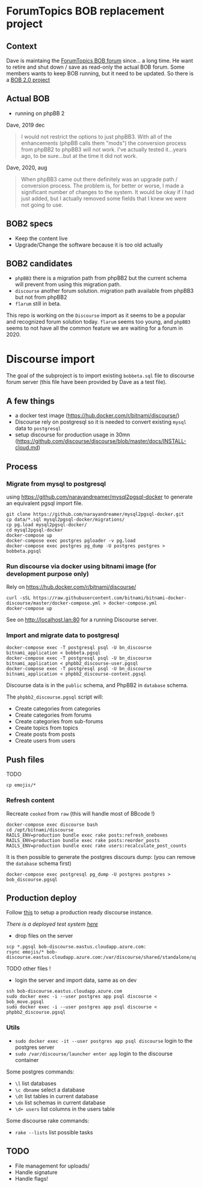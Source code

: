 # ForumTopics BOB replacement project

## Context

Dave is maintaing the [ForumTopics BOB forum](http://www.forumtopics.com/busobj/) since... a long time. He want to retire and shut down / save as read-only the actual BOB forum. Some members wants to keep BOB running, but it need to be updated. So there is a [BOB 2.0 project](http://www.forumtopics.com/busobj/viewtopic.php?t=254765)

## Actual BOB

- running on phpBB 2

Dave, 2019 dec
> I would not restrict the options to just phpBB3. With all of the enhancements (phpBB calls them "mods") the conversion process from phpBB2 to phpBB3 will not work. I've actually tested it...years ago, to be sure...but at the time it did not work. 

Dave, 2020, aug
> When phpBB3 came out there definitely was an upgrade path / conversion process. The problem is, for better or worse, I made a significant number of changes to the system. It would be okay if I had just added, but I actually removed some fields that I knew we were not going to use.

## BOB2 specs 

- Keep the content live
- Upgrade/Change the software because it is too old actually

## BOB2 candidates

- `phpBB3` there is a migration path from phpBB2 but the current schema will prevent from using this migration path.
- `discourse` another forum solution. migration path available from phpBB3 but not from phpBB2
- `flarum` still in beta.

This repo is working on the `Discourse` import as it seems to be a popular and recognized forum solution today.
`flarum` seems too young, and `phpBB3` seems to not have all the common feature we are waiting for a forum in 2020.

# Discourse import

The goal of the subproject is to import existing `bobbeta.sql` file to discourse forum server
(this file have been provided by Dave as a test file).

## A few things

- a docker test image (https://hub.docker.com/r/bitnami/discourse/)
- Discourse rely on postgresql so it is needed to convert existing `mysql` data to `postgresql`
- setup discourse for production usage in 30mn (https://github.com/discourse/discourse/blob/master/docs/INSTALL-cloud.md)

## Process

### Migrate from mysql to postgresql

using https://github.com/narayandreamer/mysql2pgsql-docker to generate an equivalent pgsql import file.

```
git clone https://github.com/narayandreamer/mysql2pgsql-docker.git
cp data/*.sql mysql2pgsql-docker/migrations/
cp pg.load mysql2pgsql-docker/
cd mysql2pgsql-docker
docker-compose up 
docker-compose exec postgres pgloader -v pg.load
docker-compose exec postgres pg_dump -U postgres postgres > bobbeta.pgsql
```

### Run discourse via docker using bitnami image (for development purpose only)

Rely on https://hub.docker.com/r/bitnami/discourse/

```
curl -sSL https://raw.githubusercontent.com/bitnami/bitnami-docker-discourse/master/docker-compose.yml > docker-compose.yml
docker-compose up
```

See on http://localhost.lan:80 for a running Discourse server.

### Import and migrate data to postgresql

```
docker-compose exec -T postgresql psql -U bn_discourse bitnami_application < bobbeta.pgsql
docker-compose exec -T postgresql psql -U bn_discourse bitnami_application < phpbb2_discourse-user.pgsql
docker-compose exec -T postgresql psql -U bn_discourse bitnami_application < phpbb2_discourse-content.pgsql
```

Discourse data is in the `public` schema, and PhpBB2 in `database` schema.

The `phpbb2_discourse.pgsql` script will:
* Create categories from categories
* Create categories from forums
* Create categories from sub-forums
* Create topics from topics
* Create posts from posts
* Create users from users

## Push files

TODO 
```
cp emojis/* 
```

### Refresh content

Recreate `cooked` from `raw` (this will handle most of BBcode !)

```
docker-compose exec discourse bash
cd /opt/bitnami/discourse
RAILS_ENV=production bundle exec rake posts:refresh_oneboxes
RAILS_ENV=production bundle exec rake posts:reorder_posts
RAILS_ENV=production bundle exec rake users:recalculate_post_counts
```

It is then possible to generate the postgres discours dump: (you can remove the `database` schema first)

```
docker-compose exec postgresql pg_dump -U postgres postgres > bob_discourse.pgsql
```

## Production deploy

Follow [this](https://github.com/discourse/discourse/blob/master/docs/INSTALL-cloud.md) to
setup a production ready discourse instance.
 
_There is a deployed test system [here](https://bob-discourse.eastus.cloudapp.azure.com)_

- drop files on the server

```
scp *.pgsql bob-discourse.eastus.cloudapp.azure.com:
rsync emojis/* bob-discourse.eastus.cloudapp.azure.com:/var/discourse/shared/standalone/uploads/default/original/1X
```
TODO other files !

- login the server and import data, same as on dev

```
ssh bob-discourse.eastus.cloudapp.azure.com
sudo docker exec -i --user postgres app psql discourse < bob_move.pgsql
sudo docker exec -i --user postgres app psql discourse < phpbb2_discourse.pgsql
```

### Utils

- `sudo docker exec -it --user postgres app psql discourse` login to the postgres server
- `sudo /var/discourse/launcher enter app` login to the discourse container 

Some postgres commands:
- `\l` list databases
- `\c dbname` select a database
- `\dt` list tables in current database
- `\dn` list schemas in current database
- `\d+ users` list columns in the users table

Some discourse rake commands:
- `rake --lists` list possible tasks

## TODO

- File management for uploads/
- Handle signature
- Handle flags!
